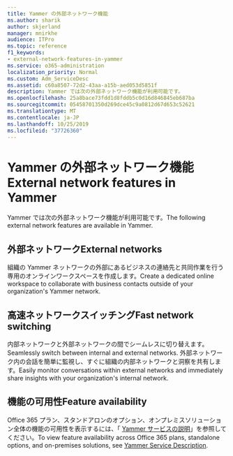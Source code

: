 ```yaml
---
title: Yammer の外部ネットワーク機能
ms.author: sharik
author: skjerland
manager: mnirkhe
audience: ITPro
ms.topic: reference
f1_keywords:
- external-network-features-in-yammer
ms.service: o365-administration
localization_priority: Normal
ms.custom: Adm_ServiceDesc
ms.assetid: c60a8507-72d2-43aa-a15b-aed053d5851f
description: Yammer では次の外部ネットワーク機能が利用可能です。
ms.openlocfilehash: 25a8bace73fdd1d8fddb5c0d16d846845eb687ba
ms.sourcegitcommit: 05458701350d269dce45c9a0812d67d653c52621
ms.translationtype: MT
ms.contentlocale: ja-JP
ms.lasthandoff: 10/25/2019
ms.locfileid: "37726360"
---
```

# <a name="external-network-features-in-yammer"></a><span data-ttu-id="e760c-103">Yammer の外部ネットワーク機能</span><span class="sxs-lookup"><span data-stu-id="e760c-103">External network features in Yammer</span></span>

<span data-ttu-id="e760c-104">Yammer では次の外部ネットワーク機能が利用可能です。</span><span class="sxs-lookup"><span data-stu-id="e760c-104">The following external network features are available in Yammer.</span></span>
  
## <a name="external-networks"></a><span data-ttu-id="e760c-105">外部ネットワーク</span><span class="sxs-lookup"><span data-stu-id="e760c-105">External networks</span></span>

<span data-ttu-id="e760c-106">組織の Yammer ネットワークの外部にあるビジネスの連絡先と共同作業を行う専用のオンラインワークスペースを作成します。</span><span class="sxs-lookup"><span data-stu-id="e760c-106">Create a dedicated online workspace to collaborate with business contacts outside of your organization's Yammer network.</span></span>
  
## <a name="fast-network-switching"></a><span data-ttu-id="e760c-107">高速ネットワークスイッチング</span><span class="sxs-lookup"><span data-stu-id="e760c-107">Fast network switching</span></span>

<span data-ttu-id="e760c-108">内部ネットワークと外部ネットワークの間でシームレスに切り替えます。</span><span class="sxs-lookup"><span data-stu-id="e760c-108">Seamlessly switch between internal and external networks.</span></span> <span data-ttu-id="e760c-109">外部ネットワーク内の会話を簡単に監視し、すぐに組織の内部ネットワークと洞察を共有します。</span><span class="sxs-lookup"><span data-stu-id="e760c-109">Easily monitor conversations within external networks and immediately share insights with your organization's internal network.</span></span>
  
## <a name="feature-availability"></a><span data-ttu-id="e760c-110">機能の可用性</span><span class="sxs-lookup"><span data-stu-id="e760c-110">Feature availability</span></span>

<span data-ttu-id="e760c-111">Office 365 プラン、スタンドアロンのオプション、オンプレミスソリューション全体の機能の可用性を表示するには、「 [Yammer サービスの説明](yammer-service-description.md)」を参照してください。</span><span class="sxs-lookup"><span data-stu-id="e760c-111">To view feature availability across Office 365 plans, standalone options, and on-premises solutions, see [Yammer Service Description](yammer-service-description.md).</span></span>